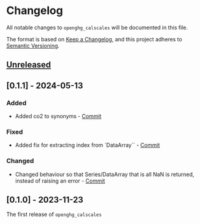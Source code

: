 # Changelog

All notable changes to `openghg_calscales` will be documented in this file.

The format is based on [Keep a Changelog](https://keepachangelog.com/en/1.0.0/),
and this project adheres to [Semantic Versioning](https://semver.org/spec/v2.0.0.html).

## [Unreleased](https://github.com/openghg/openghg/compare/0.1.1...HEAD)

## [0.1.1] - 2024-05-13

### Added

- Added co2 to synonyms - [Commit](https://github.com/openghg/openghg_calscales/commit/a0b6f82901c26a610949f91be1aef2d4e3290fc2)

### Fixed

- Added fix for extracting index from `DataArray`` - [Commit](https://github.com/openghg/openghg_calscales/commit/29688ba65df06ef88defaad6ea0227ca64d49d2b)

### Changed

-  Changed behaviour so that Series/DataArray that is all NaN is returned, instead of raising an error - [Commit](https://github.com/openghg/openghg_calscales/commit/166d5113ee1914c8dd9293a3829148cf1dfe85e6)


## [0.1.0] - 2023-11-23

The first release of `openghg_calscales`
